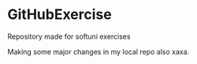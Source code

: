 # GitHubExercise
Repository made for softuni exercises

Making some major changes in my local repo also xaxa.

